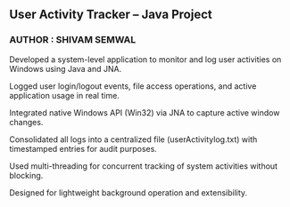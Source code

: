 <h2>User Activity Tracker – Java Project </h2>
<h3> AUTHOR : SHIVAM SEMWAL
</h3>

Developed a system-level application to monitor and log user activities on Windows using Java and JNA.

Logged user login/logout events, file access operations, and active application usage in real time.

Integrated native Windows API (Win32) via JNA to capture active window changes.

Consolidated all logs into a centralized file (userActivitylog.txt) with timestamped entries for audit purposes.

Used multi-threading for concurrent tracking of system activities without blocking.

Designed for lightweight background operation and extensibility.


